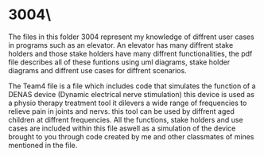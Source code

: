 # 3004\

The files in this folder 3004 represent my knowledge of diffrent user cases in programs such as an elevator. An elevator has many diffrent stake holders
and those stake holders have many diffrent functionalities, the pdf file describes all of these funtions using uml diagrams, stake holder diagrams and diffrent use cases
for diffrent scenarios.

The Team4 file is a file which includes code that simulates the function of a DENAS device (Dynamic electrical nerve stimulation) this device is used as a physio therapy 
treatment tool it dilevers a wide range of frequencies to relieve pain in joints and nervs. this tool can be used by diffrent aged children at diffrent frequencies.
All the functions, stake holders and use cases are included within this file aswell as a simulation of the device brought to you through code created by me and other 
classmates of mines mentioned in the file. 
